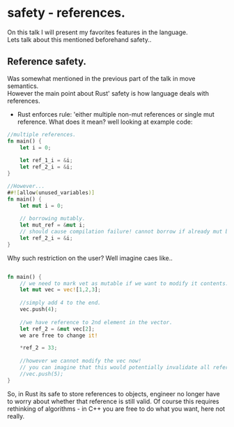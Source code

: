 # safety - references.
On this talk I will present my favorites features in the language.  
Lets talk about this mentioned beforehand safety..  
## Reference safety.
Was somewhat mentioned in the previous part of the talk in move semantics.  
However the main point about Rust' safety is how language deals with references.

* Rust enforces rule: 'either multiple non-mut references or single mut reference.
What does it mean? well looking at example code:

```rust
//multiple references.
fn main() {
	let i = 0;
	
	let ref_1_i = &i;
	let ref_2_i = &i;
}
```

```rust
//However...
##![allow(unused_variables)]
fn main() {
	let mut i = 0;
	
	// borrowing mutably.
	let mut_ref = &mut i;
	// should cause compilation failure! cannot borrow if already mut borrowed.
	let ref_2_i = &i;
}
```


Why such restriction on the user?
Well imagine caes like.. 
```rust

fn main() {
	// we need to mark vet as mutable if we want to modify it contents.
    let mut vec = vec![1,2,3];
	
	//simply add 4 to the end.
	vec.push(4);
	
	//we have reference to 2nd element in the vector.
	let ref_2 = &mut vec[2];
	we are free to change it!

	*ref_2 = 33;
	
	//however we cannot modify the vec now!
	// you can imagine that this would potentially invalidate all references to these elements, this protects us from this.
	//vec.push(5);
}
```

So, in Rust its safe to store references to objects, engineer no longer have to worry about whether that reference is still valid.
Of course this requires rethinking of algorithms - in C++ you are free to do what you want, here not really.